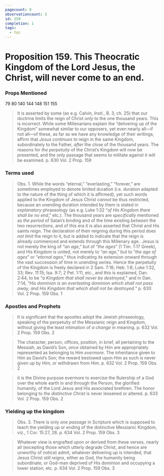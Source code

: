 ```yaml
---
pagecount: 9
observationcount: 3
id: 159
completion: 1
tags:
  - toc
---
```

# Proposition 159. This Theocratic Kingdom of the Lord Jesus, the Christ, will never come to an end.
### Props Mentioned
79 80 140 144 148 151 155

>It is asserted by some (as e.g. Calvin, *Insti.*, B. 3, ch. 25) that our doctrine limits the reign of Christ *only* to the one thousand years. This is incorrect. While some Millenarians explain the “delivering up of the Kingdom” somewhat similar to our opposers, yet even nearly all—if not all—of these, as far as we have any knowledge of their writings, affirm that *Jesus continues to* reign in the same Kingdom, subordinately to the Father, *after* the close of the thousand years. The reasons for *the perpetuity* of the Christ’s Kingdom will now be presented, and the only passage that seems to militate against it will be examined.
>p. 630 Vol. 2 Prop. 159
### Terms used
>Obs. 1. While the words “eternal,” “everlasting,” “forever,” are sometimes employed to denote limited duration (i.e. duration adapted to the nature of the thing of which it is affirmed), yet such words applied to the Kingdom of Jesus Christ *cannot* be thus restricted, because an unending duration intended by them is stated in *explanatory* phraseology (as e.g. Luke 1:32 “*of His Kingdom there shall be no end*,” etc.). The thousand years are *specifically* mentioned as *the period* of Satan’s binding and of the time existing *between* the two resurrections, and of this era it is also asserted that Christ and His saints reign. The declaration of their reigning during this period does *not limit* the reign to it, but is added to indicate that the reign is already commenced and extends through this Millenary age.. Jesus is not merely the king of “*an age*,” but of “*the ages*” (1 Tim. 1:17 Greek), and His Kingdom is united, not merely to “*an age*,” but to “*the age of ages*” or “*eternal ages*,” thus indicating its extension onward through the vast succession of time in unending series. Hence the perpetuity of the Kingdom is freely declared in 2 Sam. 7:16; Heb. 1:8; Luke 1:32, 33; Rev. 11:15; Isa. 9:7; 2 Pet. 1:11, etc., and this is explained, Dan. 2:44, to be “*a Kingdom that shall never be destroyed,*" and in Dan. 7:14, “*His dominion is an everlasting dominion which shall not pass away, and His Kingdom that which shall not be destroyed.*”
>p. 630 Vol. 2 Prop. 159 Obs. 1
### Apostles and Prophets
>It is significant that the apostles adopt the Jewish phraseology, speaking of the perpetuity of the Messianic reign and Kingdom, without giving the least intimation of *a change* in meaning.
>p. 632 Vol. 2 Prop. 159 Obs. 2

>The character, person, offices, position, in brief, all pertaining to the Messiah, as David’s Son, *once* obtained by Him are appropriately represented as belonging to Him *evermore*. The inheritance given to Him as David’s Son; the reward bestowed upon Him as such is never given up by Him, or withdrawn from Him.
>p. 632 Vol. 2 Prop. 159 Obs. 2

>it is the Divine purpose evermore to exercise the Rulership of a God over the whole earth in and through the Person, the glorified humanity, of the Lord Jesus and His associated brethren. The honor belonging to *the distinctive Christ* is never lessened or altered.
>p. 633 Vol. 2 Prop. 159 Obs. 2
### Yielding up the kingdom
>Obs. 3. There is only *one passage* in Scripture which is supposed to teach the yielding up or ending of the distinctive Messianic Kingdom, viz., 1 Cor. 15:27, 28.
>p. 634 Vol. 2 Prop. 159 Obs. 3

>Whatever view is engrafted upon or derived from these verses, nearly all (excepting those which utterly degrade Christ, and hence are unworthy of notice) admit, whatever delivering up is intended, that Jesus Christ *still reigns*, either as God, the humanity being subordinate, or God-man deprived of His dominion and occupying a lower station, etc.
>p. 634 Vol. 2 Prop. 159 Obs. 3